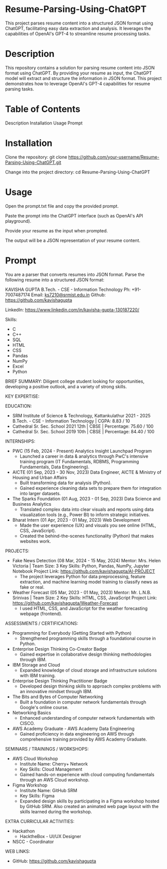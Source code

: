 # Resume-Parsing-Using-ChatGPT
This project parses resume content into a structured JSON format using ChatGPT, facilitating easy data extraction and analysis. It leverages the capabilities of OpenAI's GPT-4 to streamline resume processing tasks.
# Description
This repository contains a solution for parsing resume content into JSON format using ChatGPT. By providing your resume as input, the ChatGPT model will extract and structure the information in JSON format. This project demonstrates how to leverage OpenAI's GPT-4 capabilities for resume parsing tasks.
# Table of Contents
Description
Installation
Usage
Prompt

# Installation

Clone the repository:
git clone https://github.com/your-username/Resume-Parsing-Using-ChatGPT.git

Change into the project directory:
cd Resume-Parsing-Using-ChatGPT

# Usage
Open the prompt.txt file and copy the provided prompt.

Paste the prompt into the ChatGPT interface (such as OpenAI's API playground).

Provide your resume as the input when prompted.

The output will be a JSON representation of your resume content.

# Prompt
You are a parser that converts resumes into JSON format. Parse the following resume into a structured JSON format:

KAVISHA GUPTA
B.Tech. - CSE - Information Technology
Ph: +91-7007487174
Email: ks7210@srmist.edu.in
Github: https://github.com/kavishagupta

LinkedIn: https://www.linkedin.com/in/kavisha-gupta-130187220/

Skills:
- C
- C++
- SQL
- HTML
- CSS
- Pandas
- NumPy
- Excel
- Python

BRIEF SUMMARY:
Diligent college student looking for opportunities, developing a positive outlook, and a variety of strong skills.

KEY EXPERTISE:

EDUCATION:
- SRM Institute of Science & Technology, Kattankulathur 2021 - 2025
  B.Tech. - CSE - Information Technology | CGPA: 8.83 / 10
- Cathedral Sr. Sec. School 2021
  12th | CBSE | Percentage: 75.60 / 100
- Cathedral Sr. Sec. School 2019
  10th | CBSE | Percentage: 84.40 / 100

INTERNSHIPS:
- PWC (15 Feb, 2024 - Present)
  Analytics Insight Launchpad Program
  - Launched a career in data & analytics through PwC's intensive training program (IT Fundamentals, RDBMS, Programming Fundamentals, Data Engineering).
- AICTE (01 Sep, 2023 - 30 Nov, 2023)
  Data Engineer, AICTE & Ministry of Housing and Urban Affairs
  - Built transforming data for analysis (Python).
  - Gained experience cleaning data sets to prepare them for integration into larger datasets.
- The Sparks Foundation (01 Aug, 2023 - 01 Sep, 2023)
  Data Science and Business Analytics
  - Translated complex data into clear visuals and reports using data visualization tools (e.g., Power BI) to inform strategic initiatives.
- Bharat Intern (01 Apr, 2023 - 01 May, 2023)
  Web Development
  - Made the user experience (UX) and visuals you see online (HTML, CSS, JavaScript).
  - Created the behind-the-scenes functionality (Python) that makes websites work.

PROJECTS:
- Fake News Detection (08 Mar, 2024 - 15 May, 2024)
  Mentor: Mrs. Helen Victoria | Team Size: 3
  Key Skills: Python, Pandas, NumPy, Jupyter Notebook
  Project Link: https://github.com/kavishagupta/AI-PROJECT
  - The project leverages Python for data preprocessing, feature extraction, and machine learning model training to classify news as fake or real.
- Weather Forecast (05 Mar, 2023 - 01 May, 2023)
  Mentor: Mr. L.N.B. Srinivas | Team Size: 2
  Key Skills: HTML, CSS, JavaScript
  Project Link: https://github.com/kavishagupta/Weather-Forecast
  - I used HTML, CSS, and JavaScript for the weather forecasting webpage (frontend).

ASSESSMENTS / CERTIFICATIONS:
- Programming for Everybody (Getting Started with Python)
  - Strengthened programming skills through a foundational course in Python.
- Enterprise Design Thinking Co-Creator Badge
  - Gained expertise in collaborative design thinking methodologies through IBM.
- IBM Storage and Cloud
  - Expanded knowledge of cloud storage and infrastructure solutions with IBM training.
- Enterprise Design Thinking Practitioner Badge
  - Developed design thinking skills to approach complex problems with an innovative mindset through IBM.
- The Bits and Bytes of Computer Networking
  - Built a foundation in computer network fundamentals through Google's online course.
- Networking Basics
  - Enhanced understanding of computer network fundamentals with CISCO.
- AWS Academy Graduate - AWS Academy Data Engineering
  - Gained proficiency in data engineering on AWS through comprehensive training provided by AWS Academy Graduate.

SEMINARS / TRAININGS / WORKSHOPS:
- AWS Cloud Workshop
  - Institute Name: Cherry+ Network
  - Key Skills: Cloud Management
  - Gained hands-on experience with cloud computing fundamentals through an AWS Cloud workshop.
- Figma Workshop
  - Institute Name: GitHub SRM
  - Key Skills: Figma
  - Expanded design skills by participating in a Figma workshop hosted by GitHub SRM. Also created an animated web page layout with the skills learned during the workshop.

EXTRA CURRICULAR ACTIVITIES:
- Hackathon
  - HacktheBox - UI/UX Designer
- NSCC - Coordinator

WEB LINKS:
- GitHub: https://github.com/kavishagupta
